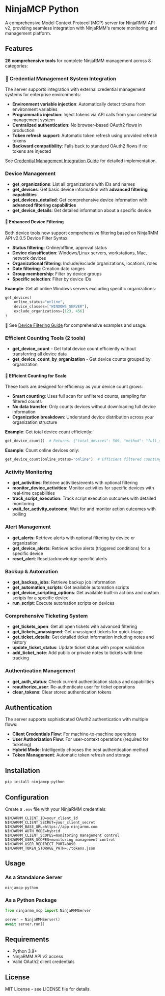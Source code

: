 # NinjaMCP Python

A comprehensive Model Context Protocol (MCP) server for NinjaRMM API v2, providing seamless integration with NinjaRMM's remote monitoring and management platform.

## Features

**26 comprehensive tools** for complete NinjaRMM management across 8 categories:

### 🔐 Credential Management System Integration

The server supports integration with external credential management systems for enterprise environments:

- **Environment variable injection**: Automatically detect tokens from environment variables
- **Programmatic injection**: Inject tokens via API calls from your credential management system
- **Centralized authentication**: No browser-based OAuth2 flows in production
- **Token refresh support**: Automatic token refresh using provided refresh tokens
- **Backward compatibility**: Falls back to standard OAuth2 flows if no tokens are injected

See [Credential Management Integration Guide](docs/credential_management_integration.md) for detailed implementation.

### Device Management
- **get_organizations**: List all organizations with IDs and names
- **get_devices**: Get basic device information with **advanced filtering capabilities**
- **get_devices_detailed**: Get comprehensive device information with **advanced filtering capabilities**
- **get_device_details**: Get detailed information about a specific device

#### 🎯 Enhanced Device Filtering
Both device tools now support comprehensive filtering based on NinjaRMM API v2.0.5 Device Filter Syntax:
- **Status filtering**: Online/offline, approval status
- **Device classification**: Windows/Linux servers, workstations, Mac, network devices
- **Organizational filtering**: Include/exclude organizations, locations, roles
- **Date filtering**: Creation date ranges
- **Group membership**: Filter by device groups
- **Specific selection**: Filter by device IDs

**Example**: Get all online Windows servers excluding specific organizations:
```python
get_devices(
    online_status="online",
    device_classes=["WINDOWS_SERVER"],
    exclude_organizations=[123, 456]
)
```

📖 See [Device Filtering Guide](docs/device_filtering_guide.md) for comprehensive examples and usage.

### Efficient Counting Tools (2 tools)
- **get_device_count** - Get total device count efficiently without transferring all device data
- **get_device_count_by_organization** - Get device counts grouped by organization

#### 🚀 **Efficient Counting for Scale**
These tools are designed for efficiency as your device count grows:
- **Smart counting**: Uses full scan for unfiltered counts, sampling for filtered counts
- **No data transfer**: Only counts devices without downloading full device information
- **Organization breakdown**: Understand device distribution across your organization structure

**Example**: Get total device count efficiently:
```python
get_device_count()  # Returns: {"total_devices": 569, "method": "full_scan"}
```

**Example**: Count online devices only:
```python
get_device_count(online_status="online")  # Efficient filtered counting
```

### Activity Monitoring
- **get_activities**: Retrieve activities/events with optional filtering
- **monitor_device_activities**: Monitor activities for specific devices with real-time capabilities
- **track_script_execution**: Track script execution outcomes with detailed monitoring
- **wait_for_activity_outcome**: Wait for and monitor action outcomes with polling

### Alert Management
- **get_alerts**: Retrieve alerts with optional filtering by device or organization
- **get_device_alerts**: Retrieve active alerts (triggered conditions) for a specific device
- **reset_alert**: Reset/acknowledge specific alerts

### Backup & Automation
- **get_backup_jobs**: Retrieve backup job information
- **get_automation_scripts**: Get available automation scripts
- **get_device_scripting_options**: Get available built-in actions and custom scripts for a specific device
- **run_script**: Execute automation scripts on devices

### Comprehensive Ticketing System
- **get_tickets_open**: Get all open tickets with advanced filtering
- **get_tickets_unassigned**: Get unassigned tickets for quick triage
- **get_ticket_details**: Get detailed ticket information including notes and history
- **update_ticket_status**: Update ticket status with proper validation
- **add_ticket_note**: Add public or private notes to tickets with time tracking

### Authentication Management
- **get_auth_status**: Check current authentication status and capabilities
- **reauthorize_user**: Re-authenticate user for ticket operations
- **clear_tokens**: Clear stored authentication tokens

## Authentication

The server supports sophisticated OAuth2 authentication with multiple flows:

- **Client Credentials Flow**: For machine-to-machine operations
- **User Authorization Flow**: For user-context operations (required for ticketing)
- **Hybrid Mode**: Intelligently chooses the best authentication method
- **Token Management**: Automatic token refresh and storage

## Installation

```bash
pip install ninjamcp-python
```

## Configuration

Create a `.env` file with your NinjaRMM credentials:

```env
NINJARMM_CLIENT_ID=your_client_id
NINJARMM_CLIENT_SECRET=your_client_secret
NINJARMM_BASE_URL=https://app.ninjarmm.com
NINJARMM_AUTH_MODE=hybrid
NINJARMM_CLIENT_SCOPES=monitoring management control
NINJARMM_USER_SCOPES=monitoring management control
NINJARMM_USER_REDIRECT_PORT=8090
NINJARMM_TOKEN_STORAGE_PATH=./tokens.json
```

## Usage

### As a Standalone Server

```bash
ninjamcp-python
```

### As a Python Package

```python
from ninjarmm_mcp import NinjaRMMServer

server = NinjaRMMServer()
await server.run()
```

## Requirements

- Python 3.8+
- NinjaRMM API v2 access
- Valid OAuth2 client credentials

## License

MIT License - see LICENSE file for details.
